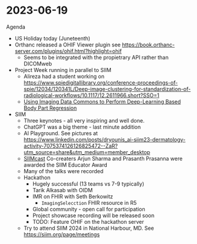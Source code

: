 # 2023-06-19

Agenda

* US Holiday today (Juneteenth)
* Orthanc released a OHIF Viewer plugin see https://book.orthanc-server.com/plugins/ohif.html?highlight=ohif
  * Seems to be integrated with the propietrary API rather than DICOMweb
* Project Week running in parallel to SIIM
  * Alireza had a student working on https://www.spiedigitallibrary.org/conference-proceedings-of-spie/12034/120341L/Deep-image-clustering-for-standardization-of-radiological-workflows/10.1117/12.2611966.short?SSO=1
  * [Using Imaging Data Commons to Perform Deep-Learning Based Body Part Regression](https://projectweek.na-mic.org/PW36_2022_Virtual/Projects/IDCBodyPartRegression/)
* SIIM
  * Three keynotes - all very inspiring and well done.
  * ChatGPT was a big theme - last minute addition
  * AI Playground. See pictures at https://www.linkedin.com/posts/dryounis_ai-siim23-dermatology-activity-7075374126126825472--ZaR?utm_source=share&utm_medium=member_desktop
  * [SIIMcast](https://siimcast.libsyn.com/) Co-creaters Arjun Sharma and Prasanth Prasanna were awarded the SIIM Educator Award
  * Many of the talks were recorded
  * Hackathon
    * Hugely successful (13 teams vs 7-9 typically)
    * Tarik Alkasab with OIDM
    * IMR on FHIR with Seth Berkowitz
      * `ImagingSelecction` FHIR resource in R5
    * Global community - open call for participation
    * Project showcase recording will be released soon
    * TODO: Feature OHIF on the hackathon server
  * Try to attend SIIM 2024 in National Harbour, MD. See https://siim.org/page/meetings
